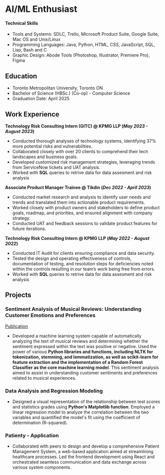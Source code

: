 # AI/ML Enthusiast

#### Technical Skills
- Tools and Systems: SDLC, Trello, Microsoft Product Suite, Google Suite, Mac OS and Unix/Linux
- Programming Languages: Java, Python, HTML, CSS, JavaScript, SQL, Lisp, Bash and C
- Graphic Design: Abode Tools (Photoshop, Illustrator, Premiere Pro), Figma

## Education
- Toronto Metropolitan University, Toronto ON
- Bachelor of Science (HBSc.) (Co-op) - Computer Science
- Graduation Date: April 2025

## Work Experience
**Technology Risk Consulting Intern (GITC) @ KPMG LLP (_May 2023 - August 2023_)**
- Conducted thorough analyses of technology systems, identifying 37% more potential risks and vulnerabilities.
- Collaborated closely with over 20 clients to comprehend their tech landscapes and business goals.
- Developed customized risk management strategies, leveraging trends from ServiceNow tickets and UAT analysis.
- Worked with **SQL** queries to retrive data for data assesment and risk analysis 

**Associate Product Manager Trainee @ Tikdin (_Dec 2022 - April 2023_)**
- Conducted market research and analysis to identify user needs and trends and translated them into actionable product requirements.
- Worked closely with product owners and stakeholders to define product goals, roadmap, and priorities, and ensured alignment with company strategy.
- Conducted UAT and feedback sessions to validate product features for future iterations.

**Technology Risk Consulting Intern @ KPMG LLP (_May 2022 - August 2022_)**
- Conducted IT Audit for clients ensuring compliance and data security.
- Tested the design and operating effectiveness of controls, documentation of testing, and resolution steps for deficiencies noted within the controls resulting in our team’s work being free from errors.
- Worked with **SQL** queries to retrive data for data assesment and risk analysis

## Projects

### Sentiment Analysis of Musical Reviews: Understanding Customer Emotions and Preferences
[Publication](https://github.com/SreyaRoy/PythonNLP.git)
- Developed a machine learning system capable of automatically analyzing the text of musical reviews and determining whether the sentiment expressed within the text was positive or negative. Used the power of various **Python libraries and functions, including NLTK for tokenization, stemming, and lemmatization, as well as scikit-learn for feature extraction and the implementation of a Random Forest Classifier as the core machine learning model**. This sentiment analysis aimed to assist in understanding customer sentiments and preferences related to musical experiences.

### Data Analysis and Regression Modeling
- Designed a visual representation of the relationship between test scores and statistics grades using **Python's Matplotlib function**. Employed a linear regression model to analyze the correlation between the two variables and quantified the model's fit using the coefficient of determination (R-squared).

### Patienty - Application
- Collaborated with peers to design and develop a comprehensive Patient Management System, a web-based application aimed at streamlining healthcare processes. Led the frontend development using React and orchestrated seamless communication and data exchange across various system components.

